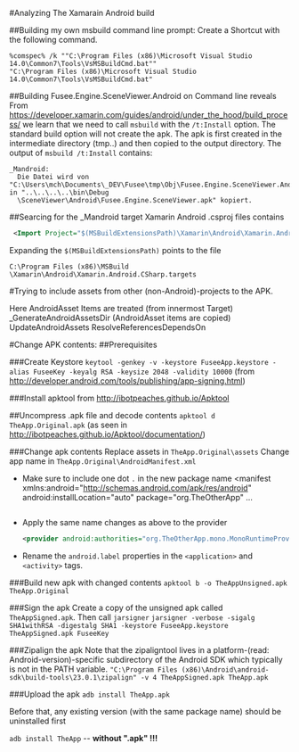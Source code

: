 


#Analyzing The Xamarain Android build

##Building my own msbuild command line prompt:
Create a Shortcut with the following command.
```
%comspec% /k ""C:\Program Files (x86)\Microsoft Visual Studio 14.0\Common7\Tools\VsMSBuildCmd.bat""
"C:\Program Files (x86)\Microsoft Visual Studio 14.0\Common7\Tools\VsMSBuildCmd.bat"
```

##Building Fusee.Engine.SceneViewer.Android on Command line reveals
From
https://developer.xamarin.com/guides/android/under_the_hood/build_process/
we learn that we need to call `msbuild` with the `/t:Install` option. The standard build option will not
create the apk.
The apk is first created in the intermediate directory (tmp..) and then copied to the output directory.
The output of `msbuild /t:Install` contains:
```
_Mandroid:
  Die Datei wird von "C:\Users\mch\Documents\_DEV\Fusee\tmp\Obj\Fusee.Engine.SceneViewer.Android\Debug\android\bin\Fusee.Engine.SceneViewer.apk" in "..\..\..\..\bin\Debug
  \SceneViewer\Android\Fusee.Engine.SceneViewer.apk" kopiert.
```
  
##Searcing for the _Mandroid target
Xamarin Android .csproj files contains
```XML
 <Import Project="$(MSBuildExtensionsPath)\Xamarin\Android\Xamarin.Android.CSharp.targets" />
```

Expanding the `$(MSBuildExtensionsPath)` points to the file
```
C:\Program Files (x86)\MSBuild \Xamarin\Android\Xamarin.Android.CSharp.targets 
```

#Trying to include assets from other (non-Android)-projects to the APK.

Here AndroidAsset Items are treated (from innermost Target)
_GenerateAndroidAssetsDir (AndroidAsset items are copied)
  UpdateAndroidAssets
    ResolveReferencesDependsOn



#Change APK contents:
##Prerequisites

###Create Keystore
```keytool -genkey -v -keystore FuseeApp.keystore -alias FuseeKey -keyalg RSA -keysize 2048 -validity 10000```
(from http://developer.android.com/tools/publishing/app-signing.html)

###Install apktool from http://ibotpeaches.github.io/Apktool

##Uncompress .apk file and decode contents
```apktool d TheApp.Original.apk```
(as seen in http://ibotpeaches.github.io/Apktool/documentation/)

###Change apk contents
Replace assets in ```TheApp.Original\assets``` 
Change app name in ```TheApp.Original\AndroidManifest.xml```
 - Make sure to include one dot ```.``` in the new package name
   <manifest xmlns:android="http://schemas.android.com/apk/res/android" android:installLocation="auto" package="org.TheOtherApp" ...
   ```
 - Apply the same name changes as above to the provider
   ```XML
   <provider android:authorities="org.TheOtherApp.mono.MonoRuntimeProvider.__mono_init__"
   ```
 - Rename the ```android.label``` properties in the ```<application>``` and ```<activity>``` tags.
 

###Build new apk with changed contents
```apktool b -o TheAppUnsigned.apk TheApp.Original```

###Sign the apk
Create a copy of the unsigned apk called ```TheAppSigned.apk```. Then call ```jarsigner```
```jarsigner -verbose -sigalg SHA1withRSA -digestalg SHA1 -keystore FuseeApp.keystore TheAppSigned.apk FuseeKey```

###Zipalign the apk
Note that the zipaligntool lives in a platform-(read: Android-version)-specific subdirectory of the Android SDK which typically is not in the
PATH variable.
```"C:\Program Files (x86)\Android\android-sdk\build-tools\23.0.1\zipalign" -v 4 TheAppSigned.apk TheApp.apk```

###Upload the apk
```adb install TheApp.apk```

Before that, any existing version (with the same package name) should be uninstalled first

```adb install TheApp```  -- **without ".apk" !!!**




